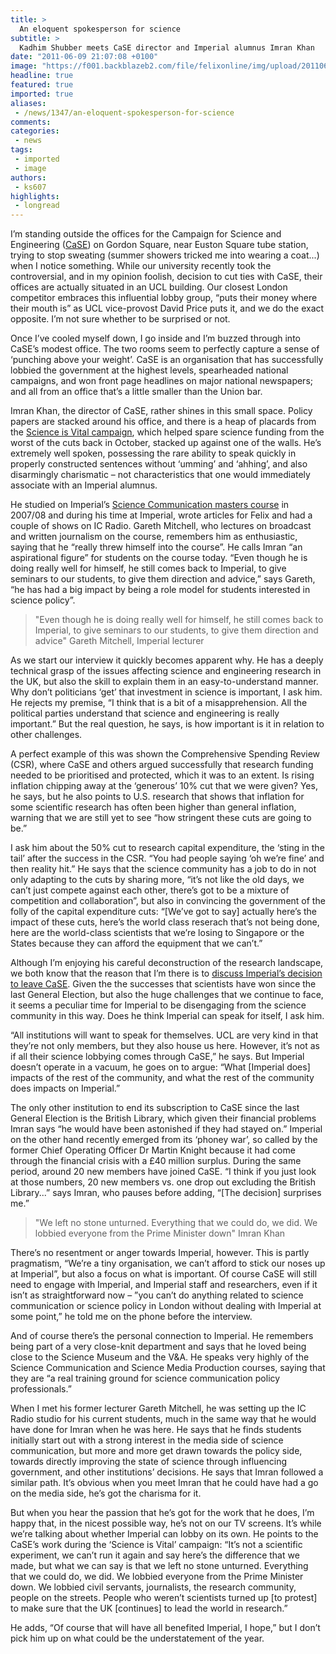 ```yaml
---
title: >
  An eloquent spokesperson for science
subtitle: >
  Kadhim Shubber meets CaSE director and Imperial alumnus Imran Khan
date: "2011-06-09 21:07:08 +0100"
image: "https://f001.backblazeb2.com/file/felixonline/img/upload/201106092208-felix-img_0148-1.jpg"
headline: true
featured: true
imported: true
aliases:
 - /news/1347/an-eloquent-spokesperson-for-science
comments:
categories:
 - news
tags:
 - imported
 - image
authors:
 - ks607
highlights:
 - longread
---
```


I’m standing outside the offices for the Campaign for Science and Engineering ([CaSE](http://sciencecampaign.org.uk/)) on Gordon Square, near Euston Square tube station, trying to stop sweating (summer showers tricked me into wearing a coat...) when I notice something. While our university recently took the controversial, and in my opinion foolish, decision to cut ties with CaSE, their offices are actually situated in an UCL building. Our closest London competitor embraces this influential lobby group, “puts their money where their mouth is” as UCL vice-provost David Price puts it, and we do the exact opposite. I’m not sure whether to be surprised or not.

Once I’ve cooled myself down, I go inside and I’m buzzed through into CaSE’s modest office. The two rooms seem to perfectly capture a sense of ‘punching above your weight’. CaSE is an organisation that has successfully lobbied the government at the highest levels, spearheaded national campaigns, and won front page headlines on major national newspapers; and all from an office that’s a little smaller than the Union bar.

Imran Khan, the director of CaSE, rather shines in this small space. Policy papers are stacked around his office, and there is a heap of placards from the [Science is Vital campaign](http://felixonline.co.uk/science/208/defend-our-geeks/), which helped spare science funding from the worst of the cuts back in October, stacked up against one of the walls. He’s extremely well spoken, possessing the rare ability to speak quickly in properly constructed sentences without ‘umming’ and ‘ahhing’, and also disarmingly charismatic – not characteristics that one would immediately associate with an Imperial alumnus.

He studied on Imperial’s [Science Communication masters course](http://www3.imperial.ac.uk/humanities/sciencecommunicationgroup/masters/mscinsciencecommunication) in 2007/08 and during his time at Imperial, wrote articles for Felix and had a couple of shows on IC Radio. Gareth Mitchell, who lectures on broadcast and written journalism on the course, remembers him as enthusiastic, saying that he “really threw himself into the course”. He calls Imran “an aspirational figure” for students on the course today. “Even though he is doing really well for himself, he still comes back to Imperial, to give seminars to our students, to give them direction and advice,” says Gareth, “he has had a big impact by being a role model for students interested in science policy”.

> "Even though he is doing really well for himself, he still comes back to Imperial, to give seminars to our students, to give them direction and advice"
> Gareth Mitchell, Imperial lecturer

As we start our interview it quickly becomes apparent why. He has a deeply technical grasp of the issues affecting science and engineering research in the UK, but also the skill to explain them in an easy-to-understand manner. Why don’t politicians ‘get’ that investment in science is important, I ask him. He rejects my premise, “I think that is a bit of a misapprehension. All the political parties understand that science and engineering is really important.” But the real question, he says, is how important is it in relation to other challenges.

A perfect example of this was shown the Comprehensive Spending Review (CSR), where CaSE and others argued successfully that research funding needed to be prioritised and protected, which it was to an extent. Is rising inflation chipping away at the ‘generous’ 10% cut that we were given? Yes, he says, but he also points to U.S. research that shows that inflation for some scientific research has often been higher than general inflation, warning that we are still yet to see “how stringent these cuts are going to be.”

I ask him about the 50% cut to research capital expenditure, the ‘sting in the tail’ after the success in the CSR. “You had people saying ‘oh we’re fine’ and then reality hit.” He says that the science community has a job to do in not only adapting to the cuts by sharing more, “it’s not like the old days, we can’t just compete against each other, there’s got to be a mixture of competition and collaboration”, but also in convincing the government of the folly of the capital expenditure cuts: “[We’ve got to say] actually here’s the impact of these cuts, here’s the world class reserach that’s not being done, here are the world-class scientists that we’re losing to Singapore or the States because they can afford the equipment that we can’t.”

Although I’m enjoying his careful deconstruction of the research landscape, we both know that the reason that I’m there is to [discuss Imperial’s decision to leave CaSE](http://felixonline.co.uk/news/1291/imperial-cuts-ties-with-case/). Given the the successes that scientists have won since the last General Election, but also the huge challenges that we continue to face, it seems a peculiar time for Imperial to be disengaging from the science community in this way. Does he think Imperial can speak for itself, I ask him.

“All institutions will want to speak for themselves. UCL are very kind in that they’re not only members, but they also house us here. However, it’s not as if all their science lobbying comes through CaSE,” he says. But Imperial doesn’t operate in a vacuum, he goes on to argue: “What [Imperial does] impacts of the rest of the community, and what the rest of the community does impacts on Imperial.”

The only other institution to end its subscription to CaSE since the last General Election is the British Library, which given their financial problems Imran says “he would have been astonished if they had stayed on.” Imperial on the other hand recently emerged from its ‘phoney war’, so called by the former Chief Operating Officer Dr Martin Knight because it had come through the financial crisis with a £40 million surplus. During the same period, around 20 new members have joined CaSE. “I think if you just look at those numbers, 20 new members vs. one drop out excluding the British Library...” says Imran, who pauses before adding, “[The decision] surprises me.”

> "We left no stone unturned. Everything that we could do, we did. We lobbied everyone from the Prime Minister down"
> Imran Khan

There’s no resentment or anger towards Imperial, however. This is partly pragmatism, “We’re a tiny organisation, we can’t afford to stick our noses up at Imperial”, but also a focus on what is important. Of course CaSE will still need to engage with Imperial, and Imperial staff and researchers, even if it isn’t as straightforward now – ”you can’t do anything related to science communication or science policy in London without dealing with Imperial at some point,” he told me on the phone before the interview.

And of course there’s the personal connection to Imperial. He remembers being part of a very close-knit department and says that he loved being close to the Science Museum and the V&A. He speaks very highly of the Science Communication and Science Media Production courses, saying that they are “a real training ground for science communication policy professionals.”

When I met his former lecturer Gareth Mitchell, he was setting up the IC Radio studio for his current students, much in the same way that he would have done for Imran when he was here. He says that he finds students initially start out with a strong interest in the media side of science communication, but more and more get drawn towards the policy side, towards directly improving the state of science through influencing government, and other institutions’ decisions. He says that Imran followed a similar path. It’s obvious when you meet Imran that he could have had a go on the media side, he’s got the charisma for it.

But when you hear the passion that he’s got for the work that he does, I’m happy that, in the nicest possible way, he’s not on our TV screens. It’s while we’re talking about whether Imperial can lobby on its own. He points to the CaSE’s work during the ‘Science is Vital’ campaign: “It’s not a scientific experiment, we can’t run it again and say here’s the difference that we made, but what we can say is that we left no stone unturned. Everything that we could do, we did. We lobbied everyone from the Prime Minister down. We lobbied civil servants, journalists, the research community, people on the streets. People who weren’t scientists turned up [to protest] to make sure that the UK [continues] to lead the world in research.”

He adds, “Of course that will have all benefited Imperial, I hope,” but I don’t pick him up on what could be the understatement of the year.
